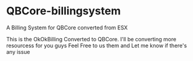 # QBCore-billingsystem
A Billing System for QBCore converted from ESX

This is the OkOkBilling Converted to QBCore.
I'll be converting more resourcess  for you guys
Feel Free to us them and Let me know if there's any issue 
